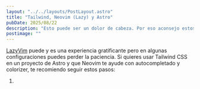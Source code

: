 ```yaml
---
layout: "../../layouts/PostLayout.astro"
title: "Tailwind, Neovim (Lazy) y Astro"
pubDate: 2025/08/22
description: "Esto puede ser un dolor de cabeza. Por eso aconsejo estos simples pasos, no sin haber pasado por muchos intentos fallidos."
postimage: ""
---
```


[LazyVim](https://www.lazyvim.org) puede y es una experiencia gratificante pero en algunas configuraciones puedes perder la paciencia. Si quieres usar Tailwind CSS en un proyecto de Astro y que Neovim te ayude con autocompletado y colorizer, te recomiendo seguir estos pasos:

1. 
